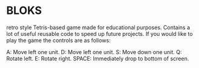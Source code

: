# BLOKS
retro style Tetris-based game made for educational purposes. 
Contains a lot of useful reusable code to speed up future projects.
If you would like to play the game the controls are as follows:

A: Move left one unit.
D: Move left one unit.
S: Move down one unit.
Q: Rotate left.
E: Rotate right.
SPACE: Immediately drop to bottom of screen.


